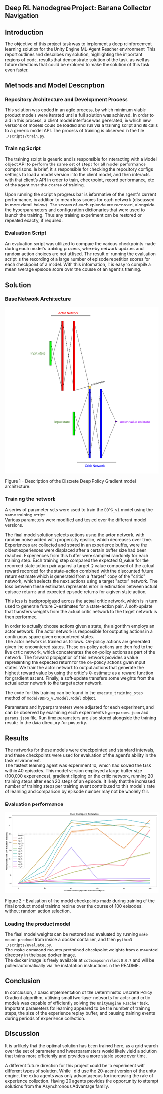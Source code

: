 ## Deep RL Nanodegree Project: Banana Collector Navigation

## Introduction

The objective of this project task was to implement a deep reinforcement learning solution for the 
Unity Engine ML-Agent Reacher environment.  This report outlines and 
describes my solution, highlighting the important regions of code, results that demonstrate 
solution of the task,  as well as future directions that could be explored to make the solution of 
this task even faster.  

## Methods and Model Description
### Repository Architecture and Development Process
This solution was coded in an agile process, by which minimum viable product models were iterated 
until a full solution was achieved.  In order to aid in this process, a client model interface was 
generated, in which new versions of models could be loaded and run via a training script and its 
calls to a generic model API.  The process of training is observed in the file `./scripts/train.py`.

### Training Script
The training script is generic and is responsible for interacting with a Model object API to perform
 the same set of steps for all model performance comparisons.  In brief, it is responsible for 
checking the repository configs settings to load a model version into the client model, and then 
interacts with that client's API in order to train, checkpoint, record performance, etc of the 
agent over the coarse of training.  

Upon running the script a progress bar is informative of the agent's current performance, in 
addition to mean loss scores for each network (discussed in more detail below).  The scores of each 
episode are recorded, alongside the hyperparameters and configuration dictionaries that were used to
 launch the training.  Thus any training experiment can be restored or repeated exactly, if 
 required.

### Evaluation Script
An evaluation script was utilized to compare the various checkpoints made during each model's 
training process, whereby network updates and random action choices are not utilised.  The result
of running the evaluation script is the recording of a large number of episode repetition scores for
each checkpoint of a model.  With this information, it is easy to compile a mean average episode 
score over the course of an agent's training.  


## Solution

### Base Network Architecture

![network](images/DDPG_Network.png)

Figure 1 - Description of the Discrete Deep Policy Gradient model architecture.  

### Training the network

A series of parameter sets were used to train the `DDPG_v1` model using the same training script.  
Various parameters were modified and tested over the different model versions.  

The final model solution selects actions using the actor network, with random noise added with 
propensity epsilon, which decreases over time.  Experiences are 
collected and stored  in an experience buffer, were the oldest experiences were
displaced after a certain buffer size had been reached.  Experiences from this buffer were sampled
randomly for each training step.  Each training step compared the expected Q_value for the recorded
state action pair against a target Q value composed of the actual reward recorded for the 
state-action combined with the discounted future return estimate which is generated from a "target"
copy of the "critic" network, which selects the next_actions using a target "actor" network.  The 
loss between these estimates represents error in estimation between actual episode returns and 
expected episode returns for a given state action.  

This loss is backpropigated across the actual critic network, which is in turn used to generate 
future Q-estimates for a state-action pair.  A soft-update that transfers weights from the actual critic
network to the target network is then performed.  

In order to actually choose actions given a state, the algorithm employs an actor network.  The 
actor network is responsible for outputing actions in a continuous space given encountered states.  
The actor network is trained as follows.  On-policy actions are generated given the encountered 
states.  These on-policy actions are then fed to the live critic network, which concatenates 
the on-policy actions as part of the network.  The forward propigation of this network provides a 
value representing the expected return for the on-policy actions given input states.  We train the 
actor network to output actions that generate the highest reward value by using the critic's 
Q-estimate as a reward function for gradient ascent.  Finally, a soft-update transfers 
some weights from the actual actor network to the target actor network.   

The code for this training can be found in the `execute_training_step` method of 
`model/DDPG_v1/model.Model` object.

Parameters and hyperparameters were adjusted for each experiment, and can be observed by examining
each experiments `hyperparams.json` and `params.json` file.  Run time parameters are also stored
alongside the training results in the data directory for posterity.  


## Results  
The networks for these models were checkpointed and standard intervals, and these checkpoints were 
used for evaluation of the agent's ability in the task environment.  
The fastest learning agent was experiment 10, which had solved the task within 40 episodes.  This 
 model version employed a large buffer size (100,000 experiences),
gradient clipping on the critic network, running 20 training steps after each 20 steps of an 
episode.  It likely that the increased number of training steps per training event contributed
to this model's rate of learning and comparison by episode number may not be wholely fair.   


### Evaluation performance

![Evaluation](images/evalScores.png)

Figure 2 - Evaluation of the model checkpoints made during training of the final product model 
training regime over the course of 100 episodes, without random action selection.  

### Loading the product model
The final model weights can be restored and evaluated by running `make mount-prodmod` from inside
a docker container, and then `python3 ./scripts/evaluate.py`.  
The make command mounts pretrained checkpoint weights from a mounted directory in the base docker image.  
The docker image is freely available at `ccthompson/drlnd:0.0.7` and will be pulled automatically
via the installation instructions in the README.


## Conclusion
In conclusion, a basic implementation of the Deterministic Discrete Policy Gradient 
algorithm, utilising small two-layer networks for actor and critic models was capable of 
efficiently solving the `UnityEngine Reacher` task.  Important parameters for learning appeared 
to be the number of training steps, the size of the experience replay buffer, and pausing training
events during periods of experience collection.  

## Discussion

It is unlikely that the optimal solution has been trained here, as a grid search over the set of 
parameter and hyperparameters would likely yield a solution that trains more efficiently and 
provides a more stable score over time.  

A different future direction for this project could be to experiment with different types of solution.  While 
I did use the 20-agent version of the unity engine, the extra agents was only advantageous for 
increasing the rate of experience collection.  Having 20 agents provides the opportunity to attempt
solutions from the Asynchronous Advantage family.  


